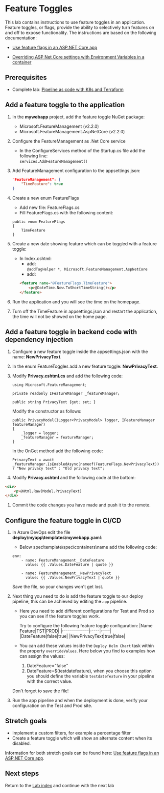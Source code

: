 # Feature Toggles

This lab contains instructions to use feature toggles in an application.
Feature toggles, or flags, provide the ability to selectively turn features on and off to expose functionality.
The instructions are based on the following documentation:

- [Use feature flags in an ASP.NET Core app](https://docs.microsoft.com/en-us/azure/azure-app-configuration/use-feature-flags-dotnet-core)

- [Overriding ASP Net Core settings with Environment Variables in a container](https://medium.com/swlh/overriding-aspnetcore-settings-with-environment-variables-in-docker-e8bc4df61f7f)

## Prerequisites

- Complete lab: [Pipeline as code with K8s and Terraform](https://dev.azure.com/thx1139/_git/workshop1?path=%2FREADME.md)

## Add a feature toggle to the application

1. In the **mywebapp** project, add the feature toggle NuGet package:
    - Microsoft.FeatureManagement               (v2.2.0)
    - Microsoft.FeatureManagement.AspNetCore    (v2.2.0)

1. Configure the FeatureManagement as .Net Core service
    - In the ConfigureServices method of the Startup.cs file add the following line: \
    ```services.AddFeatureManagement()```

1. Add FeatureManagement configuration to the appsettings.json: 
    ```json
    "FeatureManagement": {
        "TimeFeature": true
    }
    ```

1. Create a new enum FeatureFlags
    - Add new file: FeatureFlags.cs
    - Fill FeatureFlags.cs with the following content:
    ```Csharp
    public enum FeatureFlags
    {
        TimeFeature
    }
    ```

1. Create a new date showing feature which can be toggled with a feature toggle:
    - In Index.cshtml:
        - add: \
         ```@addTagHelper *, Microsoft.FeatureManagement.AspNetCore```
        - add:  
        ```html
        <feature name="@FeatureFlags.TimeFeature">
            <p>@DateTime.Now.ToShortTimeString()</p>
        </feature>
        ```
1. Run the application and you will see the time on the homepage.
1. Turn off the TimeFeature in appsettings.json and restart the application, the time will not be showed on the home page.

## Add a feature toggle in backend code with dependency injection
1. Configure a new feature toggle inside the appsettings.json with the name: **NewPrivacyText**.

1. In the enum FeatureToggles add a new feature toggle: **NewPrivacyText**.

1. Modify **Privacy.cshtml.cs** and add the following code:
    ```Csharp
    using Microsoft.FeatureManagement;
    ```
    
    ```Csharp
    private readonly IFeatureManager _featureManager;
    ```

    ```Csharp
    public string PrivacyText {get; set; }
    ```

    Modify the constructor as follows:
    ```Csharp
    public PrivacyModel(ILogger<PrivacyModel> logger, IFeatureManager featureManager)
    {
        _logger = logger;
        _featureManager = featureManager;
    }
    ```

    In the OnGet method add the following code:
    ```Csharp
    PrivacyText = await _featureManager.IsEnabledAsync(nameof(FeatureFlags.NewPrivacyText)) ? "New privacy text" : "Old privacy text";
    ```

1. Modify **Privacy.cshtml** and the following code at the bottom:
```html
<div>
    <p>@Html.Raw(Model.PrivacyText)
</div>
```

1. Commit the code changes you have made and push it to the remote.

## Configure the feature toggle in CI/CD

1. In Azure DevOps edit the file **deploy\myapp\templates\mywebapp.yaml**:
    - Below spec\template\spec\containers\name add the following code:
    ```
    env:
        - name: FeatureManagement__DateFeature
          value: {{ .Values.DateFeature | quote }}

        - name: FeatureManagement__NewPrivacyText
          value: {{ .Values.NewPrivacyText | quote }}
    ```

    Save the file, so your changes won't get lost.

1. Next thing you need to do is add the feature toggle to our deploy pipeline, this can be achieved by editing the ```app``` pipeline.
    - Here you need to add different configurations for Test and Prod so you can see if the feature toggles work. 
    
        Try to configure the following feature toggle configuration:
        |Name Feature|TST|PROD|
        |:-------------|:----|:----|
        |DateFeature|false|true|
        |NewPrivacyText|true|false|

    - You can add these values inside the ```Deploy Helm Chart``` task within the property ```overrideValues```. Here below you find to examples how can assign the values:
        1. DateFeature="false"
        1. DateFeature=$(testdatefeature), when you choose this option you should define the variable ```testdatefeature``` in your pipeline with the correct value.

    Don't forget to save the file!

1. Run the app pipeline and when the deployment is done, verify your configuration on the Test and Prod site.

## Stretch goals
- Implement a custom filters, for example a percentage filter
- Create a feature toggle which will show an alternate content when its disabled.

Information for both stretch goals can be found here: [Use feature flags in an ASP.NET Core app](https://docs.microsoft.com/en-us/azure/azure-app-configuration/use-feature-flags-dotnet-core).

## Next steps
Return to the [Lab index](../README.md) and continue with the next lab